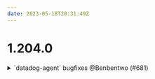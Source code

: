 ```yaml
---
date: 2023-05-18T20:31:49Z
---
```


# 1.204.0

<details>
  <summary>`datadog-agent` bugfixes @Benbentwo (#681)</summary>

### what
* update datadog agent to latest
* remove variable in datadog configuration

</details>